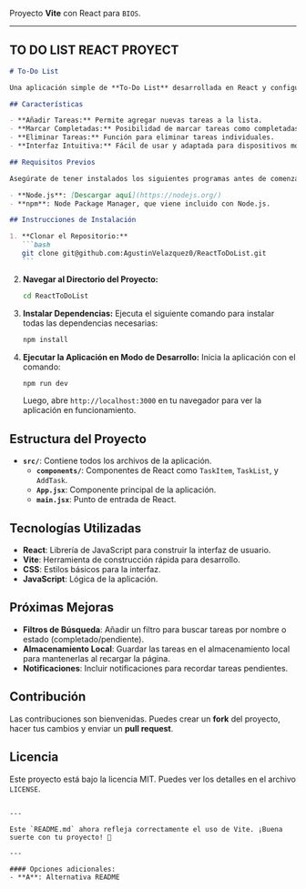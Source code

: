 Proyecto **Vite** con React para `BIOS`.

---

## TO DO LIST REACT PROYECT

````markdown
# To-Do List

Una aplicación simple de **To-Do List** desarrollada en React y configurada con **Vite**. Permite a los usuarios agregar, marcar como completadas y eliminar tareas. Este proyecto es ideal para comprender los conceptos básicos de React, como componentes, estado y eventos, usando Vite para un entorno de desarrollo más rápido.

## Características

- **Añadir Tareas:** Permite agregar nuevas tareas a la lista.
- **Marcar Completadas:** Posibilidad de marcar tareas como completadas.
- **Eliminar Tareas:** Función para eliminar tareas individuales.
- **Interfaz Intuitiva:** Fácil de usar y adaptada para dispositivos móviles.

## Requisitos Previos

Asegúrate de tener instalados los siguientes programas antes de comenzar:

- **Node.js**: [Descargar aquí](https://nodejs.org/)
- **npm**: Node Package Manager, que viene incluido con Node.js.

## Instrucciones de Instalación

1. **Clonar el Repositorio:**
   ```bash
   git clone git@github.com:AgustinVelazquez0/ReactToDoList.git
   ```
````

2. **Navegar al Directorio del Proyecto:**

   ```bash
   cd ReactToDoList
   ```

3. **Instalar Dependencias:**
   Ejecuta el siguiente comando para instalar todas las dependencias necesarias:

   ```bash
   npm install
   ```

4. **Ejecutar la Aplicación en Modo de Desarrollo:**
   Inicia la aplicación con el comando:
   ```bash
   npm run dev
   ```
   Luego, abre `http://localhost:3000` en tu navegador para ver la aplicación en funcionamiento.

## Estructura del Proyecto

- **`src/`**: Contiene todos los archivos de la aplicación.
  - **`components/`**: Componentes de React como `TaskItem`, `TaskList`, y `AddTask`.
  - **`App.jsx`**: Componente principal de la aplicación.
  - **`main.jsx`**: Punto de entrada de React.

## Tecnologías Utilizadas

- **React**: Librería de JavaScript para construir la interfaz de usuario.
- **Vite**: Herramienta de construcción rápida para desarrollo.
- **CSS**: Estilos básicos para la interfaz.
- **JavaScript**: Lógica de la aplicación.

## Próximas Mejoras

- **Filtros de Búsqueda**: Añadir un filtro para buscar tareas por nombre o estado (completado/pendiente).
- **Almacenamiento Local**: Guardar las tareas en el almacenamiento local para mantenerlas al recargar la página.
- **Notificaciones**: Incluir notificaciones para recordar tareas pendientes.

## Contribución

Las contribuciones son bienvenidas. Puedes crear un **fork** del proyecto, hacer tus cambios y enviar un **pull request**.

## Licencia

Este proyecto está bajo la licencia MIT. Puedes ver los detalles en el archivo `LICENSE`.

```

---

Este `README.md` ahora refleja correctamente el uso de Vite. ¡Buena suerte con tu proyecto! 🚀

---

#### Opciones adicionales:
- **A**: Alternativa README
```
